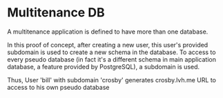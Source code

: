 # Multitenance DB

 A multitenance application is defined to have more than one database.

 In this proof of concept, after creating a new user, this user's provided subdomain is used to create a new schema in the database.
 To access to every pseudo database (in fact it's a different schema in main application database, a feature provided by PostgreSQL),
 a subdomain is used.

 Thus, User 'bill' with subdomain 'crosby' generates crosby.lvh.me URL to access to his own pseudo database
